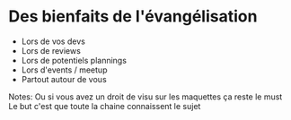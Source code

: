 <!-- .slide: -->

# Des bienfaits de l'évangélisation

* Lors de vos devs
* Lors de reviews
* Lors de potentiels plannings
* Lors d'events / meetup 
* Partout autour de vous


Notes:
Ou si vous avez un droit de visu sur les maquettes ça reste le must
Le but c'est que toute la chaine connaissent le sujet
